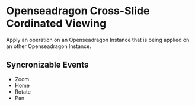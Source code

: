 # Openseadragon Cross-Slide Cordinated Viewing

Apply an operation on an Openseadragon Instance that is being applied on an other Openseadragon Instance.

## Syncronizable Events
* Zoom
* Home
* Rotate
* Pan

